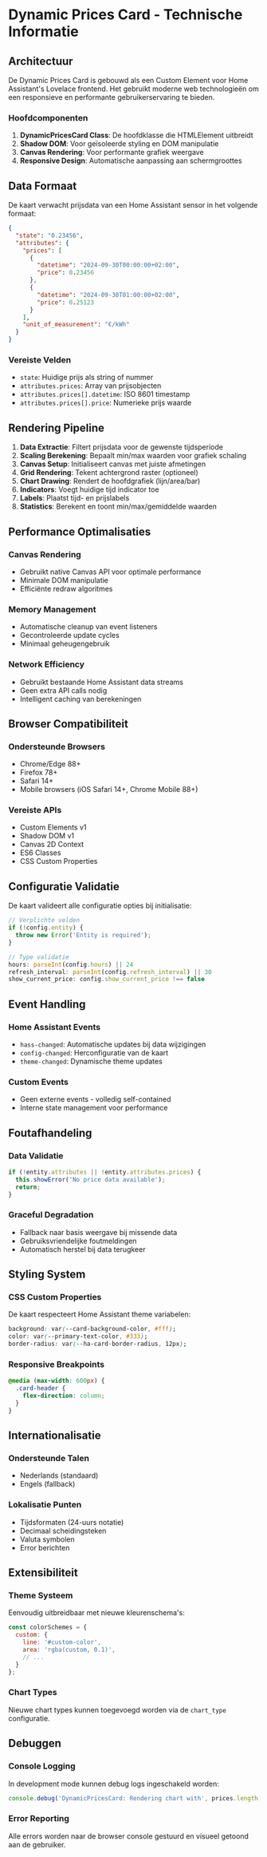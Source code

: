 # Dynamic Prices Card - Technische Informatie

## Architectuur

De Dynamic Prices Card is gebouwd als een Custom Element voor Home Assistant's Lovelace frontend. Het gebruikt moderne web technologieën om een responsieve en performante gebruikerservaring te bieden.

### Hoofdcomponenten

1. **DynamicPricesCard Class**: De hoofdklasse die HTMLElement uitbreidt
2. **Shadow DOM**: Voor geïsoleerde styling en DOM manipulatie
3. **Canvas Rendering**: Voor performante grafiek weergave
4. **Responsive Design**: Automatische aanpassing aan schermgroottes

## Data Formaat

De kaart verwacht prijsdata van een Home Assistant sensor in het volgende formaat:

```json
{
  "state": "0.23456",
  "attributes": {
    "prices": [
      {
        "datetime": "2024-09-30T00:00:00+02:00",
        "price": 0.23456
      },
      {
        "datetime": "2024-09-30T01:00:00+02:00", 
        "price": 0.25123
      }
    ],
    "unit_of_measurement": "€/kWh"
  }
}
```

### Vereiste Velden

- `state`: Huidige prijs als string of nummer
- `attributes.prices`: Array van prijsobjecten
- `attributes.prices[].datetime`: ISO 8601 timestamp
- `attributes.prices[].price`: Numerieke prijs waarde

## Rendering Pipeline

1. **Data Extractie**: Filtert prijsdata voor de gewenste tijdsperiode
2. **Scaling Berekening**: Bepaalt min/max waarden voor grafiek schaling
3. **Canvas Setup**: Initialiseert canvas met juiste afmetingen
4. **Grid Rendering**: Tekent achtergrond raster (optioneel)
5. **Chart Drawing**: Rendert de hoofdgrafiek (lijn/area/bar)
6. **Indicators**: Voegt huidige tijd indicator toe
7. **Labels**: Plaatst tijd- en prijslabels
8. **Statistics**: Berekent en toont min/max/gemiddelde waarden

## Performance Optimalisaties

### Canvas Rendering
- Gebruikt native Canvas API voor optimale performance
- Minimale DOM manipulatie
- Efficiënte redraw algoritmes

### Memory Management
- Automatische cleanup van event listeners
- Gecontroleerde update cycles
- Minimaal geheugengebruik

### Network Efficiency
- Gebruikt bestaande Home Assistant data streams
- Geen extra API calls nodig
- Intelligent caching van berekeningen

## Browser Compatibiliteit

### Ondersteunde Browsers
- Chrome/Edge 88+
- Firefox 78+
- Safari 14+
- Mobile browsers (iOS Safari 14+, Chrome Mobile 88+)

### Vereiste APIs
- Custom Elements v1
- Shadow DOM v1
- Canvas 2D Context
- ES6 Classes
- CSS Custom Properties

## Configuratie Validatie

De kaart valideert alle configuratie opties bij initialisatie:

```javascript
// Verplichte velden
if (!config.entity) {
  throw new Error('Entity is required');
}

// Type validatie
hours: parseInt(config.hours) || 24
refresh_interval: parseInt(config.refresh_interval) || 30
show_current_price: config.show_current_price !== false
```

## Event Handling

### Home Assistant Events
- `hass-changed`: Automatische updates bij data wijzigingen
- `config-changed`: Herconfiguratie van de kaart
- `theme-changed`: Dynamische theme updates

### Custom Events
- Geen externe events - volledig self-contained
- Interne state management voor performance

## Foutafhandeling

### Data Validatie
```javascript
if (!entity.attributes || !entity.attributes.prices) {
  this.showError('No price data available');
  return;
}
```

### Graceful Degradation
- Fallback naar basis weergave bij missende data
- Gebruiksvriendelijke foutmeldingen
- Automatisch herstel bij data terugkeer

## Styling System

### CSS Custom Properties
De kaart respecteert Home Assistant theme variabelen:

```css
background: var(--card-background-color, #fff);
color: var(--primary-text-color, #333);
border-radius: var(--ha-card-border-radius, 12px);
```

### Responsive Breakpoints
```css
@media (max-width: 600px) {
  .card-header {
    flex-direction: column;
  }
}
```

## Internationalisatie

### Ondersteunde Talen
- Nederlands (standaard)
- Engels (fallback)

### Lokalisatie Punten
- Tijdsformaten (24-uurs notatie)
- Decimaal scheidingsteken
- Valuta symbolen
- Error berichten

## Extensibiliteit

### Theme Systeem
Eenvoudig uitbreidbaar met nieuwe kleurenschema's:

```javascript
const colorSchemes = {
  custom: {
    line: '#custom-color',
    area: 'rgba(custom, 0.1)',
    // ...
  }
};
```

### Chart Types
Nieuwe chart types kunnen toegevoegd worden via de `chart_type` configuratie.

## Debuggen

### Console Logging
In development mode kunnen debug logs ingeschakeld worden:

```javascript
console.debug('DynamicPricesCard: Rendering chart with', prices.length, 'data points');
```

### Error Reporting
Alle errors worden naar de browser console gestuurd en visueel getoond aan de gebruiker.